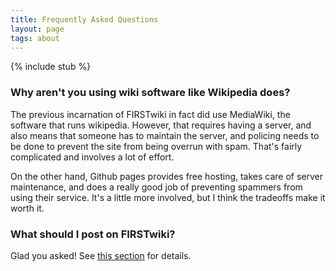 ```yaml
---
title: Frequently Asked Questions
layout: page
tags: about
---
```


{% include stub %}

### Why aren't you using wiki software like Wikipedia does?

The previous incarnation of FIRSTwiki in fact did use MediaWiki, the software
that runs wikipedia. However, that requires having a server, and also means that
someone has to maintain the server, and policing needs to be done to prevent the
site from being overrun with spam. That's fairly complicated and involves a lot
of effort.

On the other hand, Github pages provides free hosting, takes care of server 
maintenance, and does a really good job of preventing spammers from using their
service. It's a little more involved, but I think the tradeoffs make it worth
it.

### What should I post on FIRSTwiki?

Glad you asked! See [this section](/docs/content/) for details.
